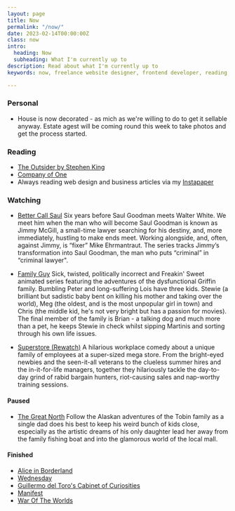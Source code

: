 ```yaml
---
layout: page
title: Now
permalink: "/now/"
date: 2023-02-14T00:00:00Z
class: now
intro:
  heading: Now
  subheading: What I'm currently up to
description: Read about what I'm currently up to
keywords: now, freelance website designer, frontend developer, reading, watching, work

---
```

### Personal
* House is now decorated - as mich as we're willing to do to get it sellable anyway. Estate agest will be coming round this week to take photos and get the process started.

### Reading
* [The Outsider by Stephen King](https://bookwyrm.social/book/36200/s/the-outsider "The Outsider by Stephen King")
* [Company of One](https://bookwyrm.social/book/184714/s/company-of-one "Company of One")
* Always reading web design and business articles via my [Instapaper](https://www.instapaper.com/p/juanfernandes "Juan Fernandes on Instapaper")

### Watching
* [Better Call Saul](https://www.themoviedb.org/tv/60059-better-call-saul "Better Call Saul")
  Six years before Saul Goodman meets Walter White. We meet him when the man who will become Saul Goodman is known as Jimmy McGill, a small-time lawyer searching for his destiny, and, more immediately, hustling to make ends meet. Working alongside, and, often, against Jimmy, is “fixer” Mike Ehrmantraut. The series tracks Jimmy’s transformation into Saul Goodman, the man who puts “criminal” in “criminal lawyer".

* [Family Guy](https://www.themoviedb.org/tv/1434-family-guy "Family Guy")
  Sick, twisted, politically incorrect and Freakin' Sweet animated series featuring the adventures of the dysfunctional Griffin family. Bumbling Peter and long-suffering Lois have three kids. Stewie (a brilliant but sadistic baby bent on killing his mother and taking over the world), Meg (the oldest, and is the most unpopular girl in town) and Chris (the middle kid, he's not very bright but has a passion for movies). The final member of the family is Brian - a talking dog and much more than a pet, he keeps Stewie in check whilst sipping Martinis and sorting through his own life issues.

* [Superstore (Rewatch)](https://www.themoviedb.org/tv/62649-superstore "Superstore")
  A hilarious workplace comedy about a unique family of employees at a super-sized mega store. From the bright-eyed newbies and the seen-it-all veterans to the clueless summer hires and the in-it-for-life managers, together they hilariously tackle the day-to-day grind of rabid bargain hunters, riot-causing sales and nap-worthy training sessions.

#### Paused
* [The Great North](https://www.themoviedb.org/tv/93221-the-great-north "The Great North")
  Follow the Alaskan adventures of the Tobin family as a single dad does his best to keep his weird bunch of kids close, especially as the artistic dreams of his only daughter lead her away from the family fishing boat and into the glamorous world of the local mall.

#### Finished
* [Alice in Borderland](https://www.themoviedb.org/tv/110316 "Alice in Borderland")
* [Wednesday](https://www.themoviedb.org/tv/119051-wednesday "Wednesday")
* [Guillermo del Toro's Cabinet of Curiosities](https://www.themoviedb.org/tv/83659-guillermo-del-toro-s-cabinet-of-curiosities "Guillermo del Toro's Cabinet of Curiosities")
* [Manifest](https://www.themoviedb.org/tv/79696-manifest "Manifest")
* [War Of The Worlds](https://www.disneyplus.com/en-gb/series/war-of-the-worlds/7aLsbcvuOIy9 "War Of The Worlds")
